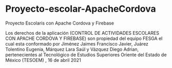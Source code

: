 # Proyecto-escolar-ApacheCordova
Proyecto Escolaris con Apache Cordova y Firebase

Los derechos de la aplicación (CONTROL DE ACTIVIDADES ESCOLARES CON APACHE CORDOVA Y FIREBASE) son propiedad del equipo FESGA el cual esta conformado por Jiménez Jaimes Francisco Javier, Juárez Tolentino Eugenia, Márquez Lara Saúl y Vázquez Diego Adrian, pertenecientes al Tecnológico de Estudios Superiores Oriente del Estado de México (TESOEM) , 16 de abril 2021
